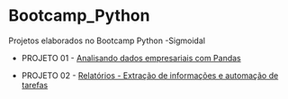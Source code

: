 # Bootcamp_Python
Projetos elaborados no Bootcamp Python  -Sigmoidal

* PROJETO 01 - [Analisando dados empresariais com Pandas](https://github.com/alvesbruno-ds/Bootcamp_Python/blob/main/Bootcamp_Python_Proj01.ipynb)

* PROJETO 02 - [Relatórios - Extração de informações e automação de tarefas](https://github.com/alvesbruno-ds/Bootcamp_Python/blob/main/Bootcamp_Python_Proj02.ipynb)
